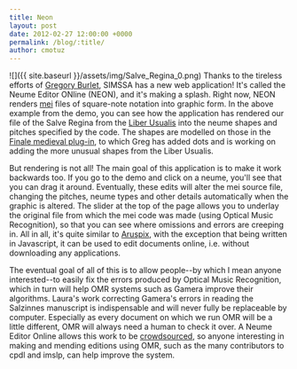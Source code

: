 ```yaml
---
title: Neon
layout: post
date: 2012-02-27 12:00:00 +0000
permalink: /blog/:title/
author: cmotuz
---
```


![]({{ site.baseurl }}/assets/img/Salve_Regina_0.png)
Thanks to the tireless efforts of [Gregory Burlet](http://www.music.mcgill.ca/~greg/), SIMSSA has a new web application! It's called the Neume Editor ONline (NEON), and it's making a splash. Right now, NEON renders [mei](http://music-encoding.org/home) files of square-note notation into graphic form. In the above example from the demo, you can see how the application has rendered our file of the Salve Regina from the [Liber Usualis](http://ddmal.music.mcgill.ca/research/omr/Search_the_Liber_Usualis) into the neume shapes and pitches specified by the code. The shapes are modelled on those in the [Finale medieval plug-in](http://www.klemm-music.de/makemusic/finale/index.php), to which Greg has added dots and is working on adding the more unusual shapes from the Liber Usualis.

But rendering is not all! The main goal of this application is to make it work backwards too. If you go to the demo and click on a neume, you'll see that you can drag it around. Eventually, these edits will alter the mei source file, changing the pitches, neume types and other details automatically when the graphic is altered. The slider at the top of the page allows you to underlay the original file from which the mei code was made (using Optical Music Recognition), so that you can see where omissions and errors are creeping in. All in all, it's quite similar to [Aruspix](http://www.aruspix.net/), with the exception that being written in Javascript, it can be used to edit documents online, i.e. without downloading any applications.

The eventual goal of all of this is to allow people--by which I mean anyone interested--to easily fix the errors produced by Optical Music Recognition, which in turn will help OMR systems such as Gamera improve their algorithms. Laura's work correcting Gamera's errors in reading the Salzinnes manuscript is indispensable and will never fully be replaceable by computer. Especially as every document on which we run OMR will be a little different, OMR will always need a human to check it over. A Neume Editor Online allows this work to be [crowdsourced](http://en.wikipedia.org/wiki/Crowdsourcing), so anyone interesting in making and mending editions using OMR, such as the many contributors to cpdl and imslp, can help improve the system.
